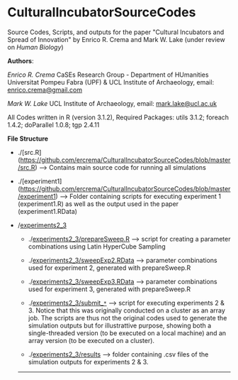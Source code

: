 # CulturalIncubatorSourceCodes
Source Codes, Scripts, and outputs for the paper "Cultural Incubators and Spread of Innovation" by Enrico R. Crema and Mark W. Lake (under review on *Human Biology*)

**Authors**:

*Enrico R. Crema*  CaSEs Research Group - Department of HUmanities Universitat Pompeu Fabra (UPF) & UCL Institute of Archaeology, email: enrico.crema@gmail.com

*Mark W. Lake* UCL Institute of Archaeology, email: mark.lake@ucl.ac.uk

All Codes written in R (version 3.1.2), Required Packages: utils 3.1.2; foreach 1.4.2; doParallel 1.0.8; tgp 2.4.11

**File Structure**


* ./[src.R] (https://github.com/ercrema/CulturalIncubatorSourceCodes/blob/master/src.R)  --> Contains main source code for running all simulations

* ./[experiment1] (https://github.com/ercrema/CulturalIncubatorSourceCodes/blob/master/experiment1) --> Folder containing scripts for executing experiment 1 (experiment1.R) as well as the output used in the paper (experiment1.RData)

* /[experiments2_3](https://github.com/ercrema/CulturalIncubatorSourceCodes/blob/master/experiments2_3)

   * ./[experiments2_3/prepareSweep.R](https://github.com/ercrema/CulturalIncubatorSourceCodes/blob/master/experiments2_3/prepareSweep.R)   --> script for creating a parameter combinations using Latin HyperCube Sampling
    
   * ./[experiments2_3/sweepExp2.RData](https://github.com/ercrema/CulturalIncubatorSourceCodes/blob/master/experiments2_3/sweepExp2.RData) --> parameter combinations used for experiment 2, generated with prepareSweep.R 
    
   * ./[experiments2_3/sweepExp3.RData](https://github.com/ercrema/CulturalIncubatorSourceCodes/blob/master/experiments2_3/sweepExp2.RData) --> parameter combinations used for experiment 3, generated with prepareSweep.R 
    
   * ./[experiments2_3/submit_``*``](https://github.com/ercrema/CulturalIncubatorSourceCodes/blob/master/experiments2_3) --> script for executing experiments 2 & 3. Notice that this was originally conducted on a cluster as an array job. The scripts are thus not the original codes used to generate the simulation outputs but for illustrattive purpose, showing both a single-threaded version (to be executed on a local machine) and an array version (to be executed on a cluster). 
    
   * ./[experiments2_3/results](https://github.com/ercrema/CulturalIncubatorSourceCodes/blob/master/experiments2_3/results) --> folder containing .csv files of the simulation outputs for experiments 2 & 3.
    
    
  ***
    
    
    
    

